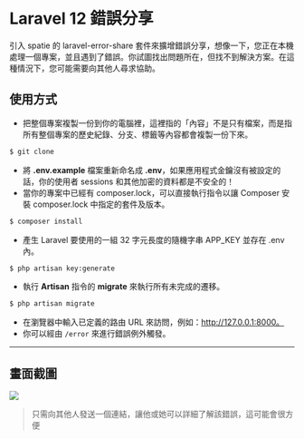 # Laravel 12 錯誤分享

引入 spatie 的 laravel-error-share 套件來擴增錯誤分享，想像一下，您正在本機處理一個專案，並且遇到了錯誤。你試圖找出問題所在，但找不到解決方案。在這種情況下，您可能需要向其他人尋求協助。

## 使用方式
- 把整個專案複製一份到你的電腦裡，這裡指的「內容」不是只有檔案，而是指所有整個專案的歷史紀錄、分支、標籤等內容都會複製一份下來。
```sh
$ git clone
```
- 將 __.env.example__ 檔案重新命名成 __.env__，如果應用程式金鑰沒有被設定的話，你的使用者 sessions 和其他加密的資料都是不安全的！
- 當你的專案中已經有 composer.lock，可以直接執行指令以讓 Composer 安裝 composer.lock 中指定的套件及版本。
```sh
$ composer install
```
- 產生 Laravel 要使用的一組 32 字元長度的隨機字串 APP_KEY 並存在 .env 內。
```sh
$ php artisan key:generate
```
- 執行 __Artisan__ 指令的 __migrate__ 來執行所有未完成的遷移。
```sh
$ php artisan migrate
```
- 在瀏覽器中輸入已定義的路由 URL 來訪問，例如：http://127.0.0.1:8000。
- 你可以經由 `/error` 來進行錯誤例外觸發。

----

## 畫面截圖
![](https://i.imgur.com/ZlzCsfj.png)
> 只需向其他人發送一個連結，讓他或她可以詳細了解該錯誤，這可能會很方便
